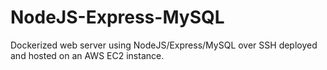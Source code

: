 # NodeJS-Express-MySQL
Dockerized web server using NodeJS/Express/MySQL over SSH deployed and hosted on an AWS EC2 instance.
